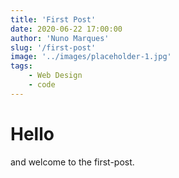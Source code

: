 ```yaml
---
title: 'First Post'
date: 2020-06-22 17:00:00
author: 'Nuno Marques'
slug: '/first-post'
image: '../images/placeholder-1.jpg'
tags:
    - Web Design
    - code
---
```


# Hello
and welcome to the first-post.